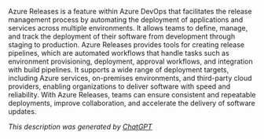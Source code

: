 Azure Releases is a feature within Azure DevOps that facilitates the release management process by automating the deployment of applications and services across multiple environments. It allows teams to define, manage, and track the deployment of their software from development through staging to production. Azure Releases provides tools for creating release pipelines, which are automated workflows that handle tasks such as environment provisioning, deployment, approval workflows, and integration with build pipelines. It supports a wide range of deployment targets, including Azure services, on-premises environments, and third-party cloud providers, enabling organizations to deliver software with speed and reliability. With Azure Releases, teams can ensure consistent and repeatable deployments, improve collaboration, and accelerate the delivery of software updates.

*This description was generated by [ChatGPT](https://chatgpt.com/)*